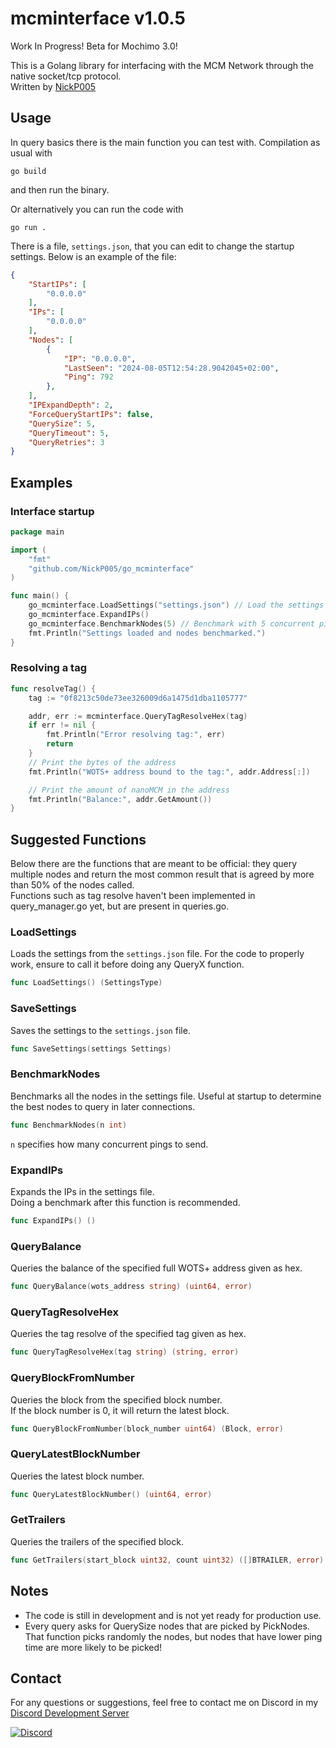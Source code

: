 # mcminterface v1.0.5

Work In Progress! Beta for Mochimo 3.0!

This is a Golang library for interfacing with the MCM Network through the native socket/tcp protocol.  
Written by [NickP005](https://github.com/NickP005)  

## Usage

In query basics there is the main function you can test with. Compilation as usual with
```
go build
```
and then run the binary.  

Or alternatively you can run the code with
```
go run .
```

There is a file, `settings.json`, that you can edit to change the startup settings. Below is an example of the file:
```json
{
    "StartIPs": [
        "0.0.0.0"
    ],
    "IPs": [
        "0.0.0.0"
    ],
    "Nodes": [
        {
            "IP": "0.0.0.0",
            "LastSeen": "2024-08-05T12:54:28.9042045+02:00",
            "Ping": 792
        },
    ],
    "IPExpandDepth": 2,
    "ForceQueryStartIPs": false,
    "QuerySize": 5,
    "QueryTimeout": 5,
    "QueryRetries": 3
}
```

## Examples
### Interface startup
```go
package main

import (
    "fmt"
    "github.com/NickP005/go_mcminterface"
)

func main() {
    go_mcminterface.LoadSettings("settings.json") // Load the settings from settings.json
    go_mcminterface.ExpandIPs()
    go_mcminterface.BenchmarkNodes(5) // Benchmark with 5 concurrent pings
    fmt.Println("Settings loaded and nodes benchmarked.")
}
```

### Resolving a tag
```go
func resolveTag() {
    tag := "0f8213c50de73ee326009d6a1475d1dba1105777"

    addr, err := mcminterface.QueryTagResolveHex(tag)
    if err != nil {
        fmt.Println("Error resolving tag:", err)
        return
    }
    // Print the bytes of the address
    fmt.Println("WOTS+ address bound to the tag:", addr.Address[:])

    // Print the amount of nanoMCM in the address
    fmt.Println("Balance:", addr.GetAmount())
}
```

## Suggested Functions
Below there are the functions that are meant to be official: they query multiple nodes and return the most common result that is agreed by more than 50% of the nodes called.  
Functions such as tag resolve haven't been implemented in query_manager.go yet, but are present in queries.go.  

### LoadSettings
Loads the settings from the `settings.json` file. For the code to properly work, ensure to call it before doing any QueryX function.   
```go
func LoadSettings() (SettingsType)
```

### SaveSettings
Saves the settings to the `settings.json` file.  
```go
func SaveSettings(settings Settings)
```

### BenchmarkNodes
Benchmarks all the nodes in the settings file. Useful at startup to determine the best nodes to query in later connections.  
```go
func BenchmarkNodes(n int)
```
`n` specifies how many concurrent pings to send.  

### ExpandIPs
Expands the IPs in the settings file.  
Doing a benchmark after this function is recommended.  
```go
func ExpandIPs() ()
```

### QueryBalance
Queries the balance of the specified full WOTS+ address given as hex.  
```go
func QueryBalance(wots_address string) (uint64, error) 
```

### QueryTagResolveHex
Queries the tag resolve of the specified tag given as hex.  
```go
func QueryTagResolveHex(tag string) (string, error)
```

### QueryBlockFromNumber
Queries the block from the specified block number.  
If the block number is 0, it will return the latest block.  
```go
func QueryBlockFromNumber(block_number uint64) (Block, error)
```

### QueryLatestBlockNumber
Queries the latest block number.  
```go
func QueryLatestBlockNumber() (uint64, error)
```

### GetTrailers
Queries the trailers of the specified block.  
```go
func GetTrailers(start_block uint32, count uint32) ([]BTRAILER, error)
```


## Notes
- The code is still in development and is not yet ready for production use.
- Every query asks for QuerySize nodes that are picked by PickNodes. That function picks randomly the nodes, but nodes that have lower ping time are more likely to be picked!

## Contact
For any questions or suggestions, feel free to contact me on Discord in my [Discord Development Server](https://discord.gg/rasRT6wQwx)  

[![Discord](https://img.shields.io/badge/Discord-7289DA?style=for-the-badge&logo=discord&logoColor=white)](https://discord.gg/rasRT6wQwx)